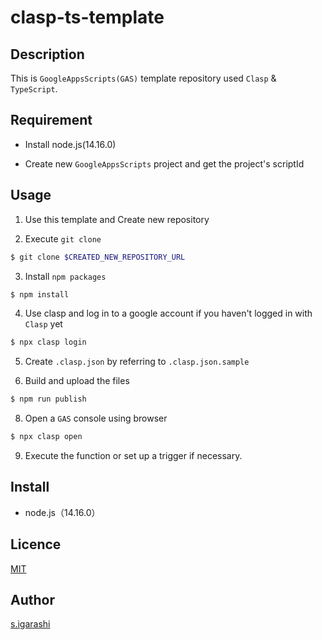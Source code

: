 clasp-ts-template
====

## Description

This is `GoogleAppsScripts(GAS)` template repository used `Clasp` & `TypeScript`.

## Requirement

- Install node.js(14.16.0)

- Create new `GoogleAppsScripts` project and get the project's scriptId

## Usage

1. Use this template and Create new repository

2. Execute `git clone`

```bash
$ git clone $CREATED_NEW_REPOSITORY_URL
```

3. Install `npm packages`
```bash
$ npm install
```

4. Use clasp and log in to a google account if you haven't logged in with `Clasp` yet
```bash
$ npx clasp login
```

5. Create `.clasp.json` by referring to `.clasp.json.sample`


6. Build and upload the files

```bash
$ npm run publish
```

8. Open a `GAS` console using browser

```bash
$ npx clasp open
```

9. Execute the function or set up a trigger if necessary.


## Install

- node.js（14.16.0）

## Licence

[MIT](./blob/main/LICENSE)

## Author

[s.igarashi](https://github.com/50ra4)
